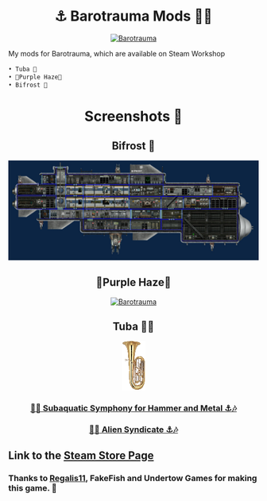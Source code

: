 <div align="center">

# ⚓ Barotrauma Mods 🏴‍☠️

[![Barotrauma](https://img.youtube.com/vi/vCt9KaM2r8I/maxresdefault.jpg)](https://youtu.be/vCt9KaM2r8I)

</div>


My mods for Barotrauma, which are available on Steam Workshop

    • Tuba 🎷
    • 💜Purple Haze💜
    • Bifrost 🌈


<div align="center">

# Screenshots 📱

## Bifrost 🌈

[![Barotrauma](https://github.com/Danielkaas94/BarotraumaMods/blob/main/Mods/Subs/Bifrost/PreviewImage.jpg?raw=true)](https://steamcommunity.com/sharedfiles/filedetails/?id=2749398685)
</div>



<div align="center">

## 💜Purple Haze💜

[![Barotrauma](https://img.youtube.com/vi/1hW-BLRXKOY/maxresdefault.jpg)](https://steamcommunity.com/sharedfiles/filedetails/?id=2728563776)
</div>




<div align="center">

## Tuba 🎵🎶

[![Barotrauma](https://github.com/Danielkaas94/BarotraumaMods/blob/main/Mods/Tuba/Tuba.png?raw=true)](https://steamcommunity.com/sharedfiles/filedetails/?id=2716184979)

### [🎵⚓ Subaquatic Symphony for Hammer and Metal ⚓🎶](https://youtu.be/JPaQmwQoEoY)
### [🎵⚓ Alien Syndicate ⚓🎶](https://youtu.be/yQhcMsDo8dA)

</div>


## Link to the [Steam Store Page](https://store.steampowered.com/app/602960/Barotrauma/)
### Thanks to [Regalis11](https://github.com/Regalis11), FakeFish and Undertow Games for making this game. 💙
